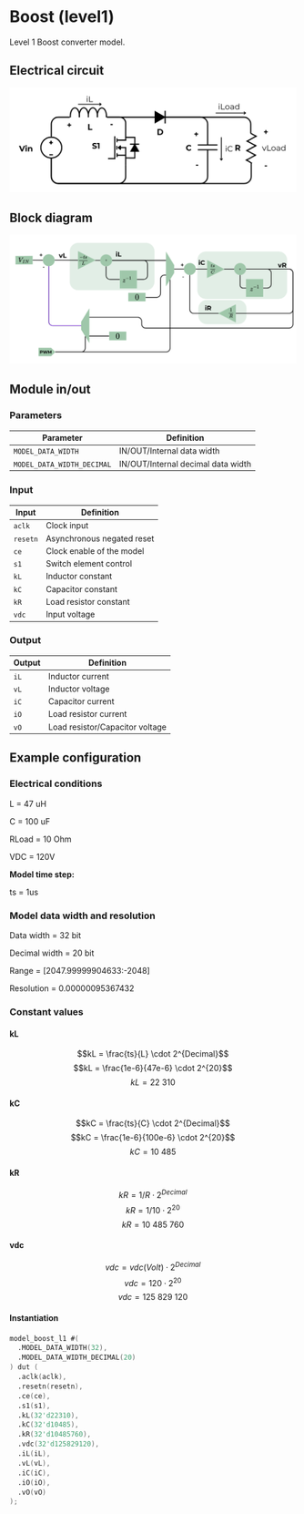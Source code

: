 
# Boost (level1)

Level 1 Boost converter model.

## Electrical circuit

![](./doc/elec_circ.png)

## Block diagram

![](./doc/block_circ.png)

## Module in/out

### Parameters

|Parameter|Definition|
|-|-|
|`MODEL_DATA_WIDTH`| IN/OUT/Internal data width |
|`MODEL_DATA_WIDTH_DECIMAL`| IN/OUT/Internal decimal data width |

### Input

|Input|Definition|
|-|-|
|`aclk`|Clock input|
|`resetn`|Asynchronous negated reset|
|`ce`| Clock enable of the model|
|`s1`| Switch element control|
|`kL`| Inductor constant |
|`kC`| Capacitor constant |
|`kR`| Load resistor constant |
|`vdc`| Input voltage |

### Output

|Output|Definition|
|-|-|
|`iL`| Inductor current |
|`vL`| Inductor voltage |
|`iC`| Capacitor current |
|`iO`| Load resistor current |
|`vO`| Load resistor/Capacitor voltage |

## Example configuration

### Electrical conditions

L = 47 uH

C = 100 uF

RLoad = 10 Ohm

VDC = 120V

**Model time step:**

ts = 1us

### Model data width and resolution

Data width = 32 bit

Decimal width = 20 bit

Range = [2047.99999904633:-2048]

Resolution = 0.00000095367432

### Constant values

#### kL

$$kL = \frac{ts}{L} \cdot 2^{Decimal}$$
$$kL = \frac{1e-6}{47e-6} \cdot 2^{20}$$
$$kL=22 \ 310 $$

#### kC

$$kC = \frac{ts}{C} \cdot 2^{Decimal}$$
$$kC = \frac{1e-6}{100e-6} \cdot 2^{20}$$
$$kC = 10 \ 485 $$

#### kR

$$kR = 1/R \cdot 2^{Decimal}$$
$$kR = 1/10 \cdot 2^{20}$$
$$kR = 10 \ 485 \ 760 $$

#### vdc

$$vdc = vdc(Volt) \cdot 2^{Decimal}$$
$$vdc = 120 \cdot 2^{20}$$
$$vdc = 125 \ 829 \ 120 $$

#### Instantiation

``` verilog
model_boost_l1 #(
  .MODEL_DATA_WIDTH(32),
  .MODEL_DATA_WIDTH_DECIMAL(20)
) dut (
  .aclk(aclk), 
  .resetn(resetn), 
  .ce(ce),
  .s1(s1),
  .kL(32'd22310),
  .kC(32'd10485),
  .kR(32'd10485760),
  .vdc(32'd125829120),
  .iL(iL),
  .vL(vL),
  .iC(iC),
  .iO(iO),
  .vO(vO)
);
```